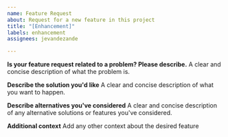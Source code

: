 ```yaml
---
name: Feature Request
about: Request for a new feature in this project
title: "[Enhancement]"
labels: enhancement
assignees: jevandezande

---
```


**Is your feature request related to a problem? Please describe.**
A clear and concise description of what the problem is.

**Describe the solution you'd like**
A clear and concise description of what you want to happen.

**Describe alternatives you've considered**
A clear and concise description of any alternative solutions or features you've considered.

**Additional context**
Add any other context about the desired feature
